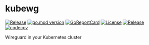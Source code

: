 # kubewg

[![Release](https://github.com/USA-RedDragon/kubewg/actions/workflows/release.yaml/badge.svg)](https://github.com/USA-RedDragon/kubewg/actions/workflows/release.yaml) [![go.mod version](https://img.shields.io/github/go-mod/go-version/USA-RedDragon/kubewg.svg)](https://github.com/USA-RedDragon/kubewg) [![GoReportCard](https://goreportcard.com/badge/github.com/USA-RedDragon/kubewg)](https://goreportcard.com/report/github.com/USA-RedDragon/kubewg) [![License](https://badgen.net/github/license/USA-RedDragon/kubewg)](https://github.com/USA-RedDragon/kubewg/blob/main/LICENSE) [![Release](https://img.shields.io/github/release/USA-RedDragon/kubewg.svg)](https://github.com/USA-RedDragon/kubewg/releases/) [![codecov](https://codecov.io/gh/USA-RedDragon/kubewg/graph/badge.svg?token=BY2762MD5D)](https://codecov.io/gh/USA-RedDragon/kubewg)

Wireguard in your Kubernetes cluster
